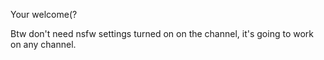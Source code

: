 Your welcome(?


Btw don't need nsfw settings turned on on the channel, it's going to work on any channel.